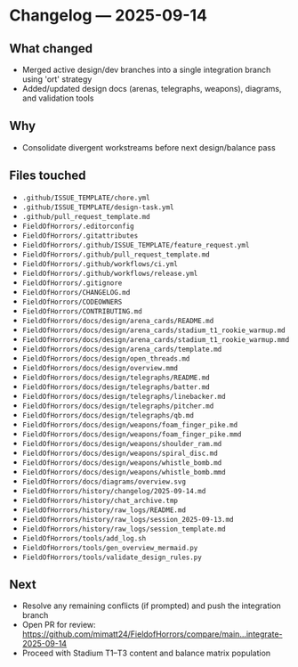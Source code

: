# Changelog — 2025-09-14

## What changed
- Merged active design/dev branches into a single integration branch using 'ort' strategy
- Added/updated design docs (arenas, telegraphs, weapons), diagrams, and validation tools

## Why
- Consolidate divergent workstreams before next design/balance pass

## Files touched
- `.github/ISSUE_TEMPLATE/chore.yml`
- `.github/ISSUE_TEMPLATE/design-task.yml`
- `.github/pull_request_template.md`
- `FieldOfHorrors/.editorconfig`
- `FieldOfHorrors/.gitattributes`
- `FieldOfHorrors/.github/ISSUE_TEMPLATE/feature_request.yml`
- `FieldOfHorrors/.github/pull_request_template.md`
- `FieldOfHorrors/.github/workflows/ci.yml`
- `FieldOfHorrors/.github/workflows/release.yml`
- `FieldOfHorrors/.gitignore`
- `FieldOfHorrors/CHANGELOG.md`
- `FieldOfHorrors/CODEOWNERS`
- `FieldOfHorrors/CONTRIBUTING.md`
- `FieldOfHorrors/docs/design/arena_cards/README.md`
- `FieldOfHorrors/docs/design/arena_cards/stadium_t1_rookie_warmup.md`
- `FieldOfHorrors/docs/design/arena_cards/stadium_t1_rookie_warmup.mmd`
- `FieldOfHorrors/docs/design/arena_cards/template.md`
- `FieldOfHorrors/docs/design/open_threads.md`
- `FieldOfHorrors/docs/design/overview.mmd`
- `FieldOfHorrors/docs/design/telegraphs/README.md`
- `FieldOfHorrors/docs/design/telegraphs/batter.md`
- `FieldOfHorrors/docs/design/telegraphs/linebacker.md`
- `FieldOfHorrors/docs/design/telegraphs/pitcher.md`
- `FieldOfHorrors/docs/design/telegraphs/qb.md`
- `FieldOfHorrors/docs/design/weapons/foam_finger_pike.md`
- `FieldOfHorrors/docs/design/weapons/foam_finger_pike.mmd`
- `FieldOfHorrors/docs/design/weapons/shoulder_ram.md`
- `FieldOfHorrors/docs/design/weapons/spiral_disc.md`
- `FieldOfHorrors/docs/design/weapons/whistle_bomb.md`
- `FieldOfHorrors/docs/design/weapons/whistle_bomb.mmd`
- `FieldOfHorrors/docs/diagrams/overview.svg`
- `FieldOfHorrors/history/changelog/2025-09-14.md`
- `FieldOfHorrors/history/chat_archive.tmp`
- `FieldOfHorrors/history/raw_logs/README.md`
- `FieldOfHorrors/history/raw_logs/session_2025-09-13.md`
- `FieldOfHorrors/history/raw_logs/session_template.md`
- `FieldOfHorrors/tools/add_log.sh`
- `FieldOfHorrors/tools/gen_overview_mermaid.py`
- `FieldOfHorrors/tools/validate_design_rules.py`

## Next
- Resolve any remaining conflicts (if prompted) and push the integration branch
- Open PR for review: https://github.com/mimatt24/FieldofHorrors/compare/main...integrate-2025-09-14
- Proceed with Stadium T1–T3 content and balance matrix population
